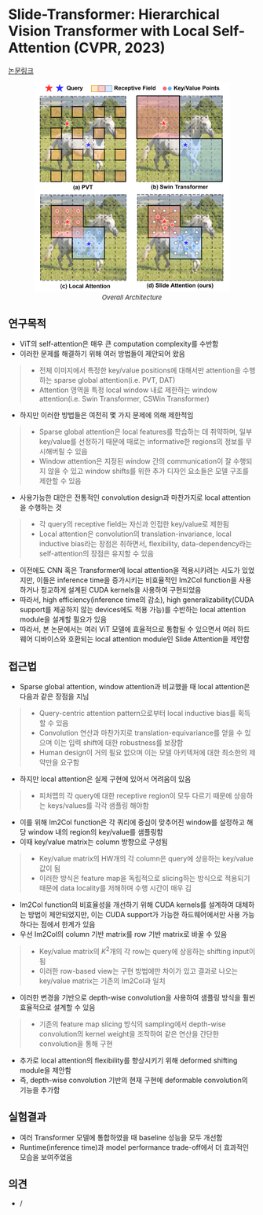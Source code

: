 # Slide-Transformer: Hierarchical Vision Transformer with Local Self-Attention (CVPR, 2023)

[논문링크](https://arxiv.org/abs/2304.04237)

<p align="center">
    <img width="400" alt='fig1' src="./img/01_44_01.png?raw=true"></br>
    <em><font size=2>Overall Architecture</font></em>
</p>

## 연구목적
- ViT의 self-attention은 매우 큰 computation complexity를 수반함
- 이러한 문제를 해결하기 위해 여러 방법들이 제안되어 왔음
> - 전체 이미지에서 특정한 key/value positions에 대해서만 attention을 수행하는 sparse global attention(i.e. PVT, DAT) 
> - Attention 영역을 특정 local window 내로 제한하는 window attention(i.e. Swin Transformer, CSWin Transformer)
- 하지만 이러한 방법들은 여전히 몇 가지 문제에 의해 제한적임
> - Sparse global attention은 local features를 학습하는 데 취약하며, 일부 key/value를 선정하기 때문에 때로는 informative한 regions의 정보를 무시해버릴 수 있음
> - Window attention은 지정된 window 간의 communication이 잘 수행되지 않을 수 있고 window shifts를 위한 추가 디자인 요소들은 모델 구조를 제한할 수 있음
- 사용가능한 대안은 전통적인 convolution design과 마찬가지로 local attention을 수행하는 것
> - 각 query의 receptive field는 자신과 인접한 key/value로 제한됨
> - Local attention은 convolution의 translation-invariance, local inductive bias라는 장점은 취하면서, flexibility, data-dependency라는 self-attention의 장점은 유지할 수 있음
- 이전에도 CNN 혹은 Transformer에 local attention을 적용시키려는 시도가 있었지만, 이들은 inference time을 증가시키는 비효율적인 Im2Col function을 사용하거나 정교하게 설계된 CUDA kernels을 사용하여 구현되었음
- 따라서, high efficiency(inference time의 감소), high generalizability(CUDA support를 제공하지 않는 devices에도 적용 가능)를 수반하는 local attention module을 설계할 필요가 있음
- 따라서, 본 논문에서는 여러 ViT 모델에 효율적으로 통합될 수 있으면서 여러 하드웨어 디바이스와 호환되는 local attention module인 Slide Attention을 제안함

## 접근법
- Sparse global attention, window attention과 비교했을 때 local attention은 다음과 같은 장점을 지님
> - Query-centric attention pattern으로부터 local inductive bias를 획득할 수 있음
> - Convolution 연산과 마찬가지로 translation-equivariance를 얻을 수 있으며 이는 입력 shift에 대한 robustness를 보장함
> - Human design이 거의 필요 없으며 이는 모델 아키텍처에 대한 최소한의 제약만을 요구함
- 하지만 local attention은 실제 구현에 있어서 어려움이 있음
> - 피처맵의 각 query에 대한 receptive region이 모두 다르기 때문에 상응하는 keys/values를 각각 샘플링 해야함
- 이를 위해 Im2Col function은 각 쿼리에 중심이 맞추어진 window를 설정하고 해당 window 내의 region의 key/value를 샘플링함
- 이때 key/value matrix는 column 방향으로 구성됨
> - Key/value matrix의 HW개의 각 column은 query에 상응하는 key/value 값이 됨
> - 이러한 방식은 feature map을 독립적으로 slicing하는 방식으로 적용되기 때문에 data locality를 저해하며 수행 시간이 매우 김
- Im2Col function의 비효율성을 개선하기 위해 CUDA kernels를 설계하여 대체하는 방법이 제안되었지만, 이는 CUDA support가 가능한 하드웨어에서만 사용 가능하다는 점에서 한계가 있음
- 우선 Im2Col의 column 기반 matrix를 row 기반 matrix로 바꿀 수 있음
> - Key/value matrix의 $K^2$개의 각 row는 query에 상응하는 shifting input이 됨
> - 이러한 row-based view는 구현 방법에만 차이가 있고 결과로 나오는 key/value matrix는 기존의 Im2Col과 일치
- 이러한 변경을 기반으로 depth-wise convolution을 사용하여 샘플링 방식을 훨씬 효율적으로 설계할 수 있음
> - 기존의 feature map slicing 방식의 sampling에서 depth-wise convolution의 kernel weight을 조작하여 같은 연산을 간단한 convolution을 통해 구현
- 추가로 local attention의 flexibility를 향상시키기 위해 deformed shifting module을 제안함
- 즉, depth-wise convolution 기반의 현재 구현에 deformable convolution의 기능을 추가함

## 실험결과
- 여러 Transformer 모델에 통합하였을 때 baseline 성능을 모두 개선함
- Runtime(inference time)과 model performance trade-off에서 더 효과적인 모습을 보여주었음

## 의견
- /